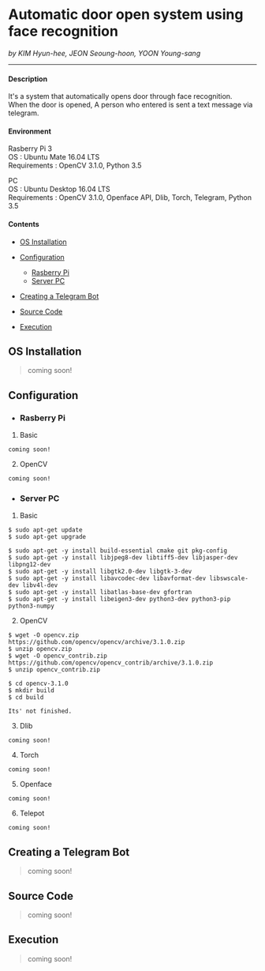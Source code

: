 # Automatic door open system using face recognition
_by KIM Hyun-hee, JEON Seoung-hoon, YOON Young-sang_
* * *

#### Description
It's a system that automatically opens door through face recognition.  
When the door is opened, A person who entered is sent a text message via telegram.

#### Environment
Rasberry Pi 3  
OS : Ubuntu Mate 16.04 LTS  
Requirements : OpenCV 3.1.0, Python 3.5  

PC  
OS : Ubuntu Desktop 16.04 LTS  
Requirements : OpenCV 3.1.0, Openface API, Dlib, Torch, Telegram, Python 3.5
  
#### Contents
- [OS Installation](#INSTALL)

- [Configuration](#CONFIGURATION)
  - [Rasberry Pi](#RASP)
  - [Server PC](#SERVER)

- [Creating a Telegram Bot](#TELEGRAM)

- [Source Code](#CODE)

- [Execution](#EXECUTION)

<a id="INSTALL"></a> 
## OS Installation 
> coming soon!

<a id="CONFIGURATION"></a>
## Configuration

 <a id="RASP"></a>
 - ### Rasberry Pi 
 1. Basic
 ```
 coming soon!
 ```
 2. OpenCV
 ```
 coming soon!
 ```

<a id="SERVER"></a>
 - ### Server PC
 1. Basic
 ```
 $ sudo apt-get update
 $ sudo apt-get upgrade
 
 $ sudo apt-get -y install build-essential cmake git pkg-config
 $ sudo apt-get -y install libjpeg8-dev libtiff5-dev libjasper-dev libpng12-dev
 $ sudo apt-get -y install libgtk2.0-dev libgtk-3-dev
 $ sudo apt-get -y install libavcodec-dev libavformat-dev libswscale-dev libv4l-dev
 $ sudo apt-get -y install libatlas-base-dev gfortran
 $ sudo apt-get -y install libeigen3-dev python3-dev python3-pip python3-numpy
 ```
 2. OpenCV
 ```
 $ wget -O opencv.zip https://github.com/opencv/opencv/archive/3.1.0.zip
 $ unzip opencv.zip
 $ wget -O opencv_contrib.zip https://github.com/opencv/opencv_contrib/archive/3.1.0.zip
 $ unzip opencv_contrib.zip
 
 $ cd opencv-3.1.0
 $ mkdir build
 $ cd build
 
 Its' not finished.
 ```
 
 3. Dlib
 ```
 coming soon!
 ```
 
 4. Torch
 ```
 coming soon!
 ```
 
 5. Openface
 ```
 coming soon!
 ```
 
 6. Telepot
 ```
 coming soon!
 ```
 
<a id="TELEGRAM"></a>
## Creating a Telegram Bot 
> coming soon!

<a id="CODE"></a>
## Source Code 
> coming soon!

<a id="EXECUTION"></a>
## Execution
> coming soon!
